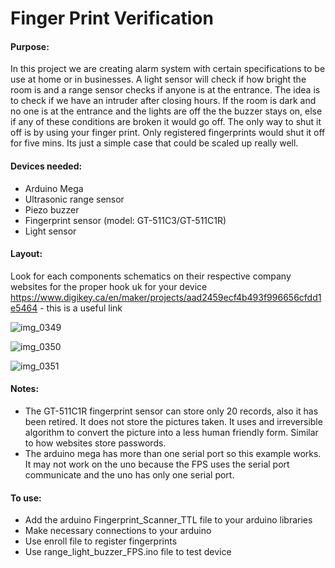 
# Finger Print Verification

#### Purpose: 
In this project we are creating alarm system with certain specifications to be use at home or in businesses. A light sensor will check if how bright the room is and a range sensor checks if anyone is at the entrance. The idea is to check if we have an intruder after closing hours. If the room is dark and no one is at the entrance and the lights are off the the buzzer stays on, else if any of these conditions are broken it would go off. The only way to shut it off is by using your finger print. Only registered fingerprints would shut it off for five mins. Its just a simple case that could be scaled up really well.

#### Devices needed:
- Arduino Mega
- Ultrasonic range sensor
- Piezo buzzer
- Fingerprint sensor (model: GT-511C3/GT-511C1R)
- Light sensor

#### Layout:
Look for each components schematics on their respective company websites for the proper hook uk for your device
https://www.digikey.ca/en/maker/projects/aad2459ecf4b493f996656cfdd1e5464 - this is a useful link

![img_0349](https://user-images.githubusercontent.com/15314851/44921680-3d579780-ad11-11e8-8a9e-0113b0e7f188.JPG)

![img_0350](https://user-images.githubusercontent.com/15314851/44921683-421c4b80-ad11-11e8-9baf-b693018e66d6.JPG)

![img_0351](https://user-images.githubusercontent.com/15314851/44921696-47799600-ad11-11e8-97c2-58d406c35d7b.JPG)

#### Notes:
- The GT-511C1R fingerprint sensor can store only 20 records, also it has been retired. It does not store the pictures taken. It uses and irreversible algorithm to convert the picture into a less human friendly form. Similar to how websites store passwords.
- The arduino mega has more than one serial port so this example works. It may not work on the uno because the FPS uses the serial port communicate and the uno has only one serial port.

#### To use:
- Add the arduino Fingerprint_Scanner_TTL file to your arduino libraries
- Make necessary connections to your arduino
- Use enroll file to register fingerprints
- Use range_light_buzzer_FPS.ino file to test device


